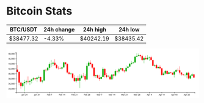 # Bitcoin Stats

BTC/USDT|24h change|24h high|24h low|
|---|---|---|---|
|$38477.32|-4.33%|$40242.19|$38435.42|

<img src="./chart.svg">
